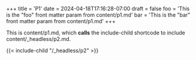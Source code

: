 +++
title = 'P1'
date = 2024-04-18T17:16:28-07:00
draft = false
foo = 'This is the "foo" front matter param from content/p1.md'
bar = 'This is the "bar" front matter param from content/p1.md'
+++

This is content/p1.md, which **calls** the include-child shortcode to include content/_headless/p2.md.

{{< include-child "/_headless/p2" >}}

